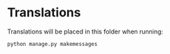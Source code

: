 # Translations

Translations will be placed in this folder when running:

```python
python manage.py makemessages
```
